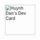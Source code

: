 <a href="https://app.daily.dev/MDBeater"><img src="https://api.daily.dev/devcards/9f6c975959894ba88fdb1ca9f29c627b.png?r=k87" width="100" alt="Huynh Dan's Dev Card"/></a>

